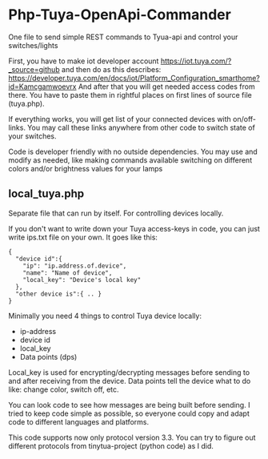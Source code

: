 # Php-Tuya-OpenApi-Commander
One file to send simple REST commands to Tyua-api and control your switches/lights

First, you have to make iot developer account https://iot.tuya.com/?_source=github and then do as this describes: https://developer.tuya.com/en/docs/iot/Platform_Configuration_smarthome?id=Kamcgamwoevrx
And after that you will get needed access codes from there. You have to paste them in rightful places on first lines of source file (tuya.php).

If everything works, you will get list of your connected devices with on/off-links. You may call these links anywhere from other code to switch state of your switches.

Code is developer friendly with no outside dependencies. You may use and modify as needed, like making commands available switching on different colors and/or brightness values for your lamps
## local_tuya.php
Separate file that can run by itself. For controlling devices locally.

If you don't want to write down your Tuya access-keys in code, you can just write ips.txt file on your own. It goes like this:
```
{
  "device id":{
    "ip": "ip.address.of.device",
    "name": "Name of device",
    "local_key": "Device's local key"
  },
  "other device is":{ .. }
}
```

Minimally you need 4 things to control Tuya device locally:
* ip-address
* device id
* local_key
* Data points (dps)

Local_key is used for encrypting/decrypting messages before sending to and after receiving from the device. Data points tell the device what to do like: change color, switch off, etc.

You can look code to see how messages are being built before sending. I tried to keep code simple as possible, so everyone could copy and adapt code to different languages and platforms.

This code supports now only protocol version 3.3. You can try to figure out different protocols from tinytua-project (python code) as I did.
